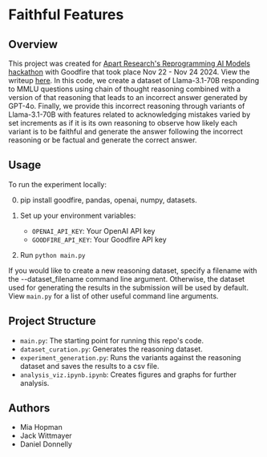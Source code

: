 # Faithful Features

## Overview

This project was created for [Apart Research's Reprogramming AI Models hackathon](https://www.apartresearch.com/project/faithful-or-factual-tuning-mistake-acknowledgment-in-llms) with Goodfire that took place Nov 22 - Nov 24 2024. View the writeup [here](https://www.apartresearch.com/project/faithful-or-factual-tuning-mistake-acknowledgment-in-llms). In this code, we create a dataset of Llama-3.1-70B responding to MMLU questions using chain of thought reasoning combined with a version of that reasoning that leads to an incorrect answer generated by GPT-4o. Finally, we provide this incorrect reasoning through variants of Llama-3.1-70B with features related to acknowledging mistakes varied by set increments as if it is its own reasoning to observe how likely each variant is to be faithful and generate the answer following the incorrect reasoning or be factual and generate the correct answer.

## Usage

To run the experiment locally:

0. pip install goodfire, pandas, openai, numpy, datasets.

1. Set up your environment variables:
   - `OPENAI_API_KEY`: Your OpenAI API key
   - `GOODFIRE_API_KEY`: Your Goodfire API key

2. Run `python main.py`

If you would like to create a new reasoning dataset, specify a filename with the --dataset_filename command line argument. Otherwise, the dataset used for generating the results in the submission will be used by default. View `main.py` for a list of other useful command line arguments.

## Project Structure

- `main.py`: The starting point for running this repo's code.
- `dataset_curation.py`: Generates the reasoning dataset.
- `experiment_generation.py`: Runs the variants against the reasoning dataset and saves the results to a csv file.
- `analysis_viz.ipynb.ipynb`: Creates figures and graphs for further analysis.

## Authors

- Mia Hopman
- Jack Wittmayer
- Daniel Donnelly




